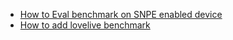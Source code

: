 * [How to Eval benchmark on SNPE enabled device](https://docs.google.com/document/d/13t_TJOiiumDmeQV3Vyyb7N-26qVDali9KqraOSY1KKs/edit#heading=h.jl14l6u1hg3x)
* [How to add lovelive benchmark](https://docs.google.com/a/megvii.com/document/d/1q1lVyQjpHwYDtrPYq5z_A7ZeXlyGs3rI-7hM0uQrn7g/edit?usp=drive_web)

